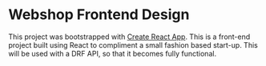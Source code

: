 # Webshop Frontend Design

This project was bootstrapped with [Create React App](https://github.com/facebook/create-react-app). This is a front-end project built using React to compliment a small fashion based start-up. This will be used with a DRF API, so that it becomes fully functional.
